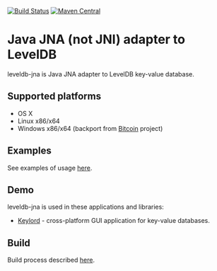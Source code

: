 [![Build Status](https://travis-ci.org/protonail/leveldb-jna.svg?branch=master)](https://travis-ci.org/protonail/leveldb-jna)
[![Maven Central](https://maven-badges.herokuapp.com/maven-central/com.protonail.leveldb-jna/leveldb-jna/badge.svg)](https://maven-badges.herokuapp.com/maven-central/com.protonail.leveldb-jna/leveldb-jna)

# Java JNA (not JNI) adapter to LevelDB

leveldb-jna is Java JNA adapter to LevelDB key-value database.

## Supported platforms

* OS X
* Linux x86/x64
* Windows x86/x64 (backport from [Bitcoin](https://github.com/bitcoin/bitcoin/tree/master/src/leveldb) project)

## Examples

See examples of usage [here](USAGE.md).

## Demo

leveldb-jna is used in these applications and libraries:

* [Keylord](http://protonail.com/products/keylord) - cross-platform GUI application for key-value databases.

## Build

Build process described [here](BUILD.md).